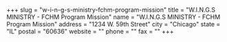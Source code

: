 +++
slug = "w-i-n-g-s-ministry-fchm-program-mission"
title = "W.I.N.G.S MINISTRY - FCHM Program Mission"
name = "W.I.N.G.S MINISTRY - FCHM Program Mission"
address = "1234 W. 59th Street"
city = "Chicago"
state = "IL"
postal = "60636"
website = ""
phone = ""
fax = ""
+++
